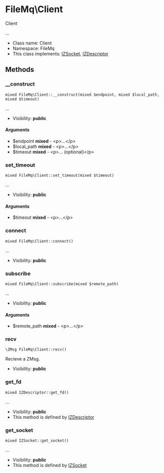 FileMq\Client
===============

Client

...


* Class name: Client
* Namespace: FileMq
* This class implements: [IZSocket](IZSocket.md), [IZDescriptor](IZDescriptor.md)






Methods
-------


### __construct

    mixed FileMq\Client::__construct(mixed $endpoint, mixed $local_path, mixed $timeout)



...

* Visibility: **public**


#### Arguments
* $endpoint **mixed** - &lt;p&gt;...&lt;/p&gt;
* $local_path **mixed** - &lt;p&gt;...&lt;/p&gt;
* $timeout **mixed** - &lt;p&gt;... (optional)&lt;/p&gt;



### set_timeout

    mixed FileMq\Client::set_timeout(mixed $timeout)



...

* Visibility: **public**


#### Arguments
* $timeout **mixed** - &lt;p&gt;...&lt;/p&gt;



### connect

    mixed FileMq\Client::connect()



...

* Visibility: **public**




### subscribe

    mixed FileMq\Client::subscribe(mixed $remote_path)



...

* Visibility: **public**


#### Arguments
* $remote_path **mixed** - &lt;p&gt;...&lt;/p&gt;



### recv

    \ZMsg FileMq\Client::recv()

Recieve a ZMsg.



* Visibility: **public**




### get_fd

    mixed IZDescriptor::get_fd()



...

* Visibility: **public**
* This method is defined by [IZDescriptor](IZDescriptor.md)




### get_socket

    mixed IZSocket::get_socket()



...

* Visibility: **public**
* This method is defined by [IZSocket](IZSocket.md)



